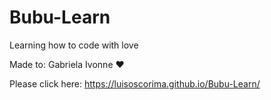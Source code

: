 # Bubu-Learn

Learning how to code with love

Made to: Gabriela Ivonne ♥️

Please click here: https://luisoscorima.github.io/Bubu-Learn/
